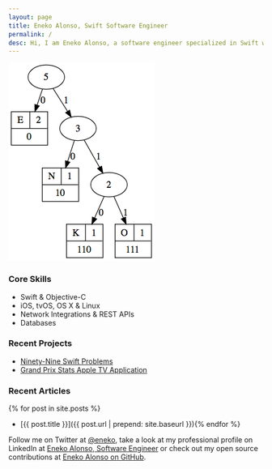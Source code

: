 ```yaml
---
layout: page
title: Eneko Alonso, Swift Software Engineer
permalink: /
desc: Hi, I am Eneko Alonso, a software engineer specialized in Swift with many years of experience developing apps for iOS and tvOS. I live in San Luis Obispo, California.
---
```


![Eneko Huffman Tree](/media/eneko-huffman-tree.png)

### Core Skills

- Swift & Objective-C
- iOS, tvOS, OS X & Linux
- Network Integrations & REST APIs
- Databases

### Recent Projects

- [Ninety-Nine Swift Problems](/projects/99-swift-problems)
- [Grand Prix Stats Apple TV Application](/projects/grand-prix-stats)

### Recent Articles

{% for post in site.posts %}
- [{{ post.title }}]({{ post.url | prepend: site.baseurl }}){% endfor %}

Follow me on Twitter at [@eneko](https://twitter.com/eneko), take a look at my professional profile on LinkedIn at [Eneko Alonso, Software Engineer](https://www.linkedin.com/in/eneko) or check out my open source contributions at [Eneko Alonso on GitHub](https://github.com/eneko).
